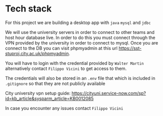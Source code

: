 # Tech stack
For this project we are building a desktop app with `java` `mysql` and `jdbc`

We will use the university servers in order to connect to other teams and host hour database live. In order to do this you must connect through the VPN provided by the university in order to connect to mysql. Once you are connect to the DB you can visit phpmyadmin at this url  https://sst-stuproj.city.ac.uk/phpmyadmin.

You will have to login with the credential provided by `Walter Martin` alternatively contact `Filippo Vicini` to get access to them.

The credentials will also be stored in an `.env` file that which is included in `.gitignore` so that they are not publicly available


City university vpn setup guide: https://cityuni.service-now.com/sp?id=kb_article&sysparm_article=KB0012085

In case you encounter any issues contact `Filippo Vicini`

